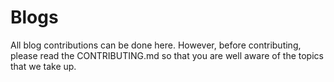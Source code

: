 # Blogs
All blog contributions can be done here. However, before contributing, please read the CONTRIBUTING.md so that you are well aware of the topics that we take up.
